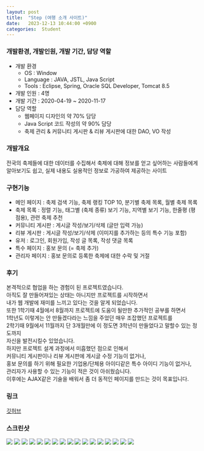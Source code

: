 ```yaml
---
layout: post
title:  "Step (여행 소개 사이트)"
date:   2023-12-13 10:44:00 +0900
categories:  Student
---
```


### 개발환경, 개발인원, 개발 기간, 담당 역할

- 개발 환경
    - OS : Window
    - Language : JAVA, JSTL, Java Script
    - Tools : Eclipse, Spring, Oracle SQL Developer, Tomcat 8.5
- 개발 인원 : 4명
- 개발 기간 : 2020-04-19 ~ 2020-11-17
- 담당 역할
    - 웹페이지 디자인의 약 70% 담당
    - Java Script 코드 작성의 약 90% 담당
    - 축제 관리 & 커뮤니티 게시판 & 리뷰 게시판에 대한 DAO, VO 작성

### 개발개요

전국의 축제들에 대한 데이터를 수집해서 축제에 대해 정보를 얻고 싶어하는 사람들에게  
알아보기도 쉽고, 실제 내용도 실용적인 정보로 가공하여 제공하는 사이트

### 구현기능

- 메인 페이지 : 축제 검색 기능, 축제 랭킹 TOP 10, 분기별 축제 목록, 월별 축제 목록
- 축제 목록 : 정렬 기능, 태그별 (축제 종류) 보기 기능, 지역별 보기 기능, 한줄평 (평점용), 관련 축제 추천
- 커뮤니티 게시판 : 게시글 작성/보기/삭제 (글만 입력 가능)
- 리뷰 게시판 : 게시글 작성/보기/삭제 (이미지를 추가하는 등의 특수 기능 포함)
- 유저 : 로그인, 회원가입, 작성 글 목록, 작성 댓글 목록
- 특수 페이지 : 홍보 문의 (= 축제 추가)
- 관리자 페이지 : 홍보 문의로 등록한 축제에 대한 수락 및 거절

### 후기

본격적으로 협업을 하는 경험이 된 프로젝트였습니다.  
아직도 잘 만들어져있는 상태는 아니지만 프로젝트를 시작하면서  
내가 웹 개발에 재미를 느끼고 있다는 것을 알게 되었습니다.  
또한 1학기때 4월에서 8월까지 프로젝트에 도움이 될만한 추가적인 공부를 하면서  
1학년도 이렇게는 안 만들겠다라는 느낌을 주었던 매우 조잡했던 프로젝트를  
2학기때 9월에서 11월까지 단 3개월만에 이 정도면 3학년이 만들었다고 말할수 있는 정도까지  
자신을 발전시킬수 있었습니다.  
하지만 프로젝트 설계 과정에서 미흡했던 점으로 인해서  
커뮤니티 게시판이나 리뷰 게시판에 게시글 수정 기능이 없거나,  
홍보 문의를 하기 위해 필요한 기업용/단체용 아이디같은 특수 아이디 기능이 없거나,  
관리자가 사용할 수 있는 기능이 적은 것이 아쉬웠습니다.  
이후에는 AJAX같은 기술을 배워서 좀 더 동적인 페이지를 만드는 것이 목표입니다.

### 링크
[깃허브](https://github.com/sangwon0724/Step)

### 스크린샷

<img src="{{site.url}}{{site.baseurl}}{{site.portfolio_img_root}}/Student/Step/01.JPG"/>
<img src="{{site.url}}{{site.baseurl}}{{site.portfolio_img_root}}/Student/Step/02.JPG"/>
<img src="{{site.url}}{{site.baseurl}}{{site.portfolio_img_root}}/Student/Step/03.JPG"/>
<img src="{{site.url}}{{site.baseurl}}{{site.portfolio_img_root}}/Student/Step/04.JPG"/>
<img src="{{site.url}}{{site.baseurl}}{{site.portfolio_img_root}}/Student/Step/05.JPG"/>
<img src="{{site.url}}{{site.baseurl}}{{site.portfolio_img_root}}/Student/Step/06.JPG"/>
<img src="{{site.url}}{{site.baseurl}}{{site.portfolio_img_root}}/Student/Step/07.JPG"/>
<img src="{{site.url}}{{site.baseurl}}{{site.portfolio_img_root}}/Student/Step/08.JPG"/>
<img src="{{site.url}}{{site.baseurl}}{{site.portfolio_img_root}}/Student/Step/09.JPG"/>
<img src="{{site.url}}{{site.baseurl}}{{site.portfolio_img_root}}/Student/Step/10.JPG"/>
<img src="{{site.url}}{{site.baseurl}}{{site.portfolio_img_root}}/Student/Step/11.JPG"/>
<img src="{{site.url}}{{site.baseurl}}{{site.portfolio_img_root}}/Student/Step/12.JPG"/>
<img src="{{site.url}}{{site.baseurl}}{{site.portfolio_img_root}}/Student/Step/13.JPG"/>
<img src="{{site.url}}{{site.baseurl}}{{site.portfolio_img_root}}/Student/Step/14.JPG"/>
<img src="{{site.url}}{{site.baseurl}}{{site.portfolio_img_root}}/Student/Step/15.JPG"/>
<img src="{{site.url}}{{site.baseurl}}{{site.portfolio_img_root}}/Student/Step/16.JPG"/>
<img src="{{site.url}}{{site.baseurl}}{{site.portfolio_img_root}}/Student/Step/17.JPG"/>